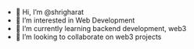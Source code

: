 - 👋 Hi, I’m @shrigharat
- 👀 I’m interested in Web Development
- 🌱 I’m currently learning backend development, web3
- 💞️ I’m looking to collaborate on web3 projects

<!---
shrigharat/shrigharat is a ✨ special ✨ repository because its `README.md` (this file) appears on your GitHub profile.
You can click the Preview link to take a look at your changes.
--->
